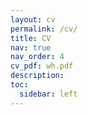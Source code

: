 ```yaml
---
layout: cv
permalink: /cv/
title: CV
nav: true
nav_order: 4
cv_pdf: wh.pdf
description: 
toc:
  sidebar: left
---
```

